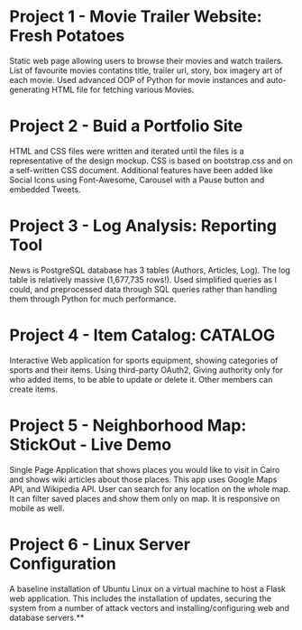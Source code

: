 # Project 1 - Movie Trailer Website: Fresh Potatoes
Static web page allowing users to browse their movies and watch trailers.
List of favourite movies contatins title, trailer url, story, box imagery art of each movie.
Used advanced OOP of Python for movie instances and auto-generating HTML file for fetching various Movies.


# Project 2 - Buid a Portfolio Site
HTML and CSS files were written and iterated until the files is a representative of the design mockup. CSS is based on bootstrap.css and on a self-written CSS document.
Additional features have been added like Social Icons using Font-Awesome, Carousel with a Pause button and embedded Tweets.


# Project 3 - Log Analysis: Reporting Tool
News is PostgreSQL database has 3 tables (Authors, Articles, Log). The log table is relatively massive (1,677,735 rows!).
Used simplified queries as I could, and preprocessed data through SQL queries rather than handling them through Python for much performance.


# Project 4 - Item Catalog: CATALOG
Interactive Web application for sports equipment, showing categories of sports and their items.
Using third-party OAuth2, Giving authority only for who added items, to be able to update or delete it. Other members can create items.


# Project 5 - Neighborhood Map: StickOut - Live Demo
Single Page Application that shows places you would like to visit in Cairo and shows wiki articles about those places. This app uses Google Maps API, and Wikipedia API.
User can search for any location on the whole map. It can filter saved places and show them only on map. It is responsive on mobile as well.


# Project 6 - Linux Server Configuration
A baseline installation of Ubuntu Linux on a virtual machine to host a Flask web application. This includes the installation of updates, securing the system from a number of attack vectors and installing/configuring web and database servers.**
